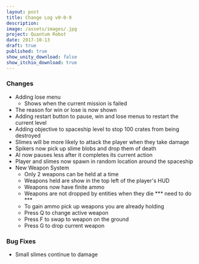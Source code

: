 ```yaml
---
layout: post
title: Change Log v0-0-9
description: 
image: /assets/images/.jpg
project: Quantum Robot
date: 2017-10-13
draft: true
published: true
show_unity_download: false
show_itchio_download: true
---
```




### Changes

* Adding lose menu
    * Shows when the current mission is failed
* The reason for win or lose is now shown
* Adding restart button to pause, win and lose menus to restart the current level
* Adding objective to spaceship level to stop 100 crates from being destroyed
* Slimes will be more likely to attack the player when they take damage
* Spikers now pick up slime blobs and drop them of death
* AI now pauses less after it completes its current action
* Player and slimes now spawn in random location around the spaceship
* New Weapon System
    * Only 2 weapons can be held at a time
    * Weapons held are show in the top left of the player's HUD
    * Weapons now have finite ammo
    * Weapons are not dropped by entities when they die *** need to do *** 
    * To gain ammo pick up weapons you are already holding
    * Press Q to change active weapon
    * Press F to swap to weapon on the ground
    * Press G to drop current weapon

### Bug Fixes

* Small slimes continue to damage 

